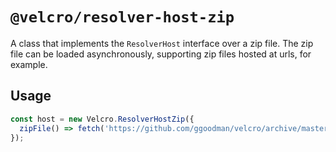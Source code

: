 # `@velcro/resolver-host-zip`

A class that implements the `ResolverHost` interface over a zip file. The zip file can be loaded asynchronously, supporting zip files hosted at urls, for example.

## Usage

```js
const host = new Velcro.ResolverHostZip({
  zipFile() => fetch('https://github.com/ggoodman/velcro/archive/master.zip').then(res => res.blob());
});
```
